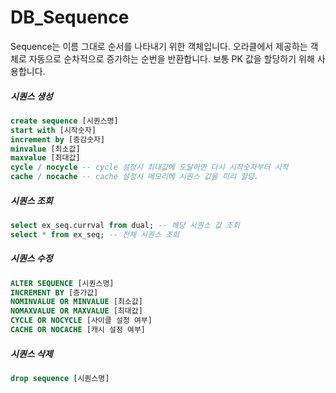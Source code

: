 # DB_Sequence

Sequence는 이름 그대로 순서를 나타내기 위한 객체입니다. 오라클에서 제공하는 객체로 자동으로 순차적으로 증가하는 순번을 반환합니다. 보통 PK 값을 할당하기 위해 사용합니다.



##### 시퀀스 생성

```sql
create sequence [시퀀스명] 
start with [시작숫자] 
increment by [증감숫자]
minvalue [최소값]
maxvalue [최대값]
cycle / nocycle -- cycle 설정시 최대값에 도달하면 다시 시작숫자부터 시작
cache / nocache -- cache 설정시 메모리에 시퀀스 값을 미리 할당.
```



##### 시퀀스 조회

```sql
select ex_seq.currval from dual; -- 해당 시퀀스 값 조회
select * from ex_seq; -- 전체 시퀀스 조회
```



##### 시퀀스 수정

```sql
ALTER SEQUENCE [시퀀스명]
INCREMENT BY [증가값]
NOMINVALUE OR MINVALUE [최소값] 
NOMAXVALUE OR MAXVALUE [최대값]
CYCLE OR NOCYCLE [사이클 설정 여부]
CACHE OR NOCACHE [캐시 설정 여부]
```



##### 시퀀스 삭제

```sql
drop sequence [시퀀스명]
```

